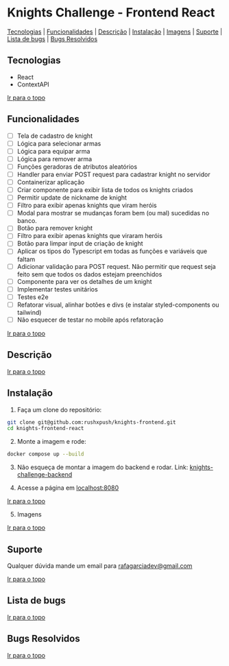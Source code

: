 # Knights Challenge - Frontend React

[Tecnologias](#tecnologias) | [Funcionalidades](#funcionalidades) | [Descrição](#descrição) | [Instalação](#instalação) | [Imagens](#imagens) | [Suporte](#suporte) | [Lista de bugs](#lista-de-bugs) | [Bugs Resolvidos](#bugs-resolvidos)

## Tecnologias

<ul>
  <li>React</li>
  <li>ContextAPI</li>
</ul>

[Ir para o topo](#knights-challenge---frontend-react)

## Funcionalidades

- &#x2610; Tela de cadastro de knight
- &#x2610; Lógica para selecionar armas
- &#x2610; Lógica para equipar arma
- &#x2610; Lógica para remover arma 
- &#x2610; Funções geradoras de atributos aleatórios
- &#x2610; Handler para enviar POST request para cadastrar knight no servidor
- &#x2610; Containerizar aplicação
- &#x2610; Criar componente para exibir lista de todos os knights criados
- &#x2610; Permitir update de nickname de knight
- &#x2610; Filtro para exibir apenas knights que viram heróis
- &#x2610; Modal para mostrar se mudanças foram bem (ou mal) sucedidas no banco.
- &#x2610; Botão para remover knight
- &#x2610; Filtro para exibir apenas knights que viraram heróis
- &#x2610; Botão para limpar input de criação de knight
- &#x2610; Aplicar os tipos do Typescript em todas as funções e variáveis que faltam
- &#x2610; Adicionar validação para POST request. Não permitir que request seja feito sem que todos os dados estejam preenchidos
- &#x2610; Componente para ver os detalhes de um knight
- &#x2610; Implementar testes unitários
- &#x2610; Testes e2e
- &#x2610; Refatorar visual, alinhar botões e divs (e instalar styled-components ou tailwind)
- &#x2610; Não esquecer de testar no mobile após refatoração

[Ir para o topo](#knights-challenge---frontend-react)

## Descrição

[Ir para o topo](#knights-challenge---frontend-react)

## Instalação

1. Faça um clone do repositório:
```bash
git clone git@github.com:rushxpush/knights-frontend.git
cd knights-frontend-react
```

2. Monte a imagem e rode:
```bash
docker compose up --build
```

3. Não esqueça de montar a imagem do backend e rodar. Link: [knights-challenge-backend](https://github.com/rushxpush/knights-backend)


4. Acesse a página em [localhost:8080](http://localhost:8080)

[Ir para o topo](#knights-challenge---frontend-react)

5. Imagens

[Ir para o topo](#knights-challenge---frontend-react)

## Suporte

Qualquer dúvida mande um email para [rafagarciadev@gmail.com](mailto:rafagarciadev@gmail.com)

[Ir para o topo](#knights-challenge---frontend-react)

## Lista de bugs

[Ir para o topo](#knights-challenge---frontend-react)

## Bugs Resolvidos

[Ir para o topo](#knights-challenge---frontend-react)